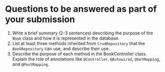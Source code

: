 # Questions to be answered as part of your submission

1. Write a brief summary (2-3 sentences) describing the purpose of the `Book` class and how it is represented in the database.
2. List at least three methods inherited from `CrudRepository` that the `BookRepository` can use, and describe their use.
3. Describe the purpose of each method in the BookController class.
   Explain the role of annotations like `@Controller`, `@Autowired`, `@GetMapping`, and `@PostMapping`.




